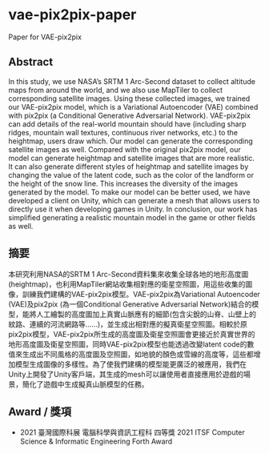 # vae-pix2pix-paper

Paper for VAE-pix2pix

## Abstract
In this study, we use NASA’s SRTM 1 Arc-Second dataset to collect altitude maps from around the world, and we also use MapTiler to collect corresponding satellite images. Using these collected images, we trained our VAE-pix2pix model, which is a Variational Autoencoder (VAE) combined with pix2pix (a Conditional Generative Adversarial Network). VAE-pix2pix can add details of the real-world mountain should have (including sharp ridges, mountain wall textures, continuous river networks, etc.) to the heightmap, users draw which. Our model can generate the corresponding satellite images as well. Compared with the original pix2pix model, our model can generate heightmap and satellite images that are more realistic. It can also generate different styles of heightmap and satellite images by changing the value of the latent code, such as the color of the landform or the height of the snow line. This increases the diversity of the images generated by the model. To make our model can be better used, we have developed a client on Unity, which can generate a mesh that allows users to directly use it when developing games in Unity. In conclusion, our work has simplified generating a realistic mountain model in the game or other fields as well.

## 摘要

本研究利用NASA的SRTM 1 Arc-Second資料集來收集全球各地的地形高度圖(heightmap)，也利用MapTiler網站收集相對應的衛星空照圖，用這些收集的圖像，訓練我們建構的VAE-pix2pix模型。VAE-pix2pix為Variational Autoencoder (VAE)及pix2pix (為一個Conditional Generative Adversarial Network)結合的模型，能將人工繪製的高度圖加上真實山脈應有的細節(包含尖銳的山脊、山壁上的紋路、連續的河流網路等……)，並生成出相對應的擬真衛星空照圖。相較於原pix2pix模型，VAE-pix2pix所生成的高度圖及衛星空照圖會更接近於真實世界的地形高度圖及衛星空照圖，同時VAE-pix2pix模型也能透過改變latent code的數值來生成出不同風格的高度圖及空照圖，如地貌的顏色或雪線的高度等，這些都增加模型生成圖像的多樣性。為了使我們建構的模型能更廣泛的被應用，我們在Unity上開發了Unity客戶端，其生成的mesh可以讓使用者直接應用於遊戲的場景，簡化了遊戲中生成擬真山脈模型的任務。


## Award / 獎項
- 2021 臺灣國際科展 電腦科學與資訊工程科 四等獎 2021 ITSF Computer Science & Informatic Engineering Forth Award
